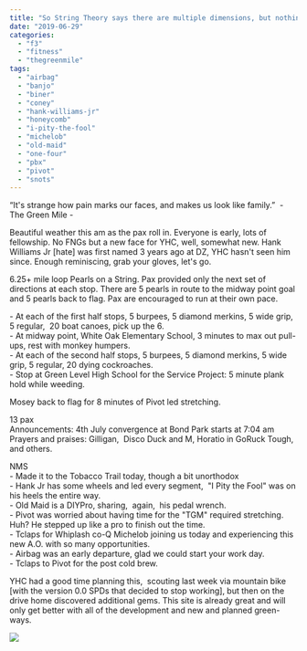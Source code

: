 ```yaml
---
title: "So String Theory says there are multiple dimensions, but nothing about Pearls"
date: "2019-06-29"
categories: 
  - "f3"
  - "fitness"
  - "thegreenmile"
tags: 
  - "airbag"
  - "banjo"
  - "biner"
  - "coney"
  - "hank-williams-jr"
  - "honeycomb"
  - "i-pity-the-fool"
  - "michelob"
  - "old-maid"
  - "one-four"
  - "pbx"
  - "pivot"
  - "snots"
---
```


“It's strange how pain marks our faces, and makes us look like family.”  - The Green Mile -

Beautiful weather this am as the pax roll in. Everyone is early, lots of fellowship. No FNGs but a new face for YHC, well, somewhat new. Hank Williams Jr \[hate\] was first named 3 years ago at DZ, YHC hasn't seen him since. Enough reminiscing, grab your gloves, let's go.

6.25+ mile loop Pearls on a String. Pax provided only the next set of directions at each stop. There are 5 pearls in route to the midway point goal and 5 pearls back to flag. Pax are encouraged to run at their own pace.

\- At each of the first half stops, 5 burpees, 5 diamond merkins, 5 wide grip, 5 regular,  20 boat canoes, pick up the 6.    
\- At midway point, White Oak Elementary School, 3 minutes to max out pull-ups, rest with monkey humpers.  
\- At each of the second half stops, 5 burpees, 5 diamond merkins, 5 wide grip, 5 regular, 20 dying cockroaches.   
\- Stop at Green Level High School for the Service Project: 5 minute plank hold while weeding.

Mosey back to flag for 8 minutes of Pivot led stretching.

13 pax  
Announcements: 4th July convergence at Bond Park starts at 7:04 am  
Prayers and praises: Gilligan,  Disco Duck and M, Horatio in GoRuck Tough,  and others. 

NMS  
\- Made it to the Tobacco Trail today, though a bit unorthodox  
\- Hank Jr has some wheels and led every segment,  "I Pity the Fool" was on his heels the entire way.   
\- Old Maid is a DIYPro, sharing,  again,  his pedal wrench.  
\- Pivot was worried about having time for the "TGM" required stretching. Huh? He stepped up like a pro to finish out the time.   
\- Tclaps for Whiplash co-Q Michelob joining us today and experiencing this new A.O. with so many opportunities.   
\- Airbag was an early departure, glad we could start your work day.   
\- Tclaps to Pivot for the post cold brew.

YHC had a good time planning this,  scouting last week via mountain bike \[with the version 0.0 SPDs that decided to stop working\], but then on the drive home discovered additional gems. This site is already great and will only get better with all of the development and new and planned green-ways.

![](https://i2.wp.com/f3carpex.com/wp-content/uploads/2019/06/F3GreenMile-190629-1.png?fit=800%2C600&ssl=1)
